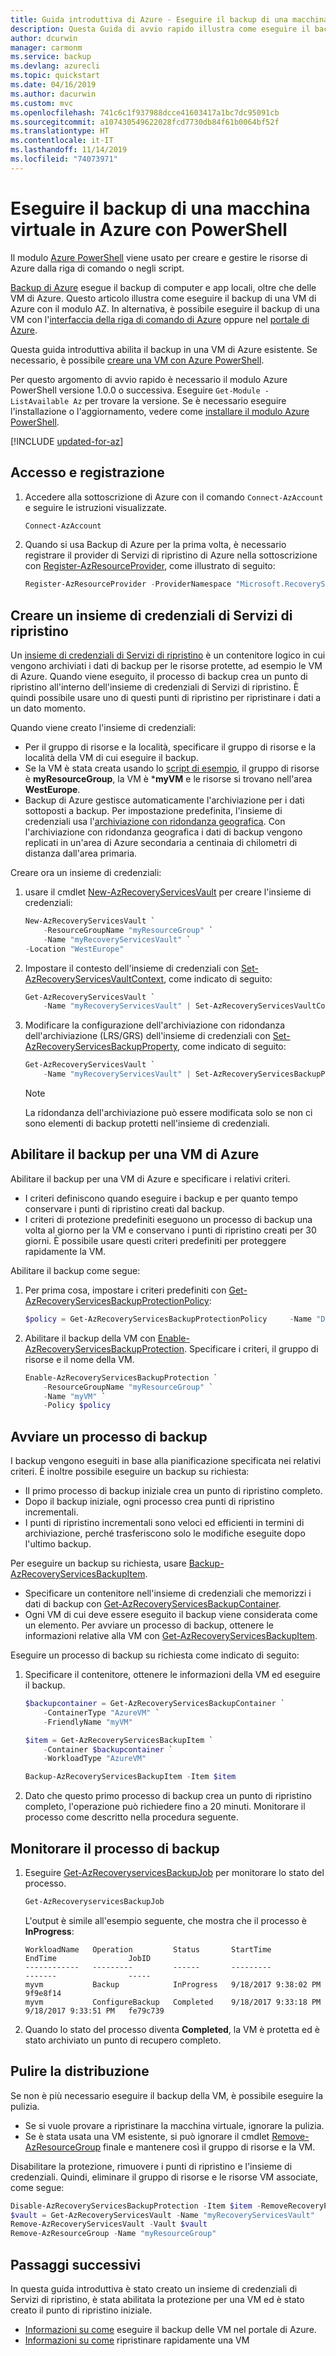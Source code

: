 ```yaml
---
title: Guida introduttiva di Azure - Eseguire il backup di una macchina virtuale con PowerShell
description: Questa Guida di avvio rapido illustra come eseguire il backup delle macchine virtuali di Azure con il modulo Azure PowerShell.
author: dcurwin
manager: carmonm
ms.service: backup
ms.devlang: azurecli
ms.topic: quickstart
ms.date: 04/16/2019
ms.author: dacurwin
ms.custom: mvc
ms.openlocfilehash: 741c6c1f937988dcce41603417a1bc7dc95091cb
ms.sourcegitcommit: a107430549622028fcd7730db84f61b0064bf52f
ms.translationtype: HT
ms.contentlocale: it-IT
ms.lasthandoff: 11/14/2019
ms.locfileid: "74073971"
---
```

# <a name="back-up-a-virtual-machine-in-azure-with-powershell"></a>Eseguire il backup di una macchina virtuale in Azure con PowerShell

Il modulo [Azure PowerShell](https://docs.microsoft.com/powershell/azure/new-azureps-module-az?view=azps-1.4.0) viene usato per creare e gestire le risorse di Azure dalla riga di comando o negli script.

[Backup di Azure](backup-overview.md) esegue il backup di computer e app locali, oltre che delle VM di Azure. Questo articolo illustra come eseguire il backup di una VM di Azure con il modulo AZ. In alternativa, è possibile eseguire il backup di una VM con l'[interfaccia della riga di comando di Azure](quick-backup-vm-cli.md) oppure nel [portale di Azure](quick-backup-vm-portal.md).

Questa guida introduttiva abilita il backup in una VM di Azure esistente. Se necessario, è possibile [creare una VM con Azure PowerShell](../virtual-machines/scripts/virtual-machines-windows-powershell-sample-create-vm.md?toc=%2fpowershell%2fmodule%2ftoc.json).

Per questo argomento di avvio rapido è necessario il modulo Azure PowerShell versione 1.0.0 o successiva. Eseguire `Get-Module -ListAvailable Az` per trovare la versione. Se è necessario eseguire l'installazione o l'aggiornamento, vedere come [installare il modulo Azure PowerShell](/powershell/azure/install-az-ps).

[!INCLUDE [updated-for-az](../../includes/updated-for-az.md)]

## <a name="sign-in-and-register"></a>Accesso e registrazione

1. Accedere alla sottoscrizione di Azure con il comando `Connect-AzAccount` e seguire le istruzioni visualizzate.

    ```powershell
    Connect-AzAccount
    ```

2. Quando si usa Backup di Azure per la prima volta, è necessario registrare il provider di Servizi di ripristino di Azure nella sottoscrizione con [Register-AzResourceProvider](/powershell/module/az.Resources/Register-azResourceProvider), come illustrato di seguito:

    ```powershell
    Register-AzResourceProvider -ProviderNamespace "Microsoft.RecoveryServices"
    ```

## <a name="create-a-recovery-services-vault"></a>Creare un insieme di credenziali di Servizi di ripristino

Un [insieme di credenziali di Servizi di ripristino](backup-azure-recovery-services-vault-overview.md) è un contenitore logico in cui vengono archiviati i dati di backup per le risorse protette, ad esempio le VM di Azure. Quando viene eseguito, il processo di backup crea un punto di ripristino all'interno dell'insieme di credenziali di Servizi di ripristino. È quindi possibile usare uno di questi punti di ripristino per ripristinare i dati a un dato momento.

Quando viene creato l'insieme di credenziali:

- Per il gruppo di risorse e la località, specificare il gruppo di risorse e la località della VM di cui eseguire il backup.
- Se la VM è stata creata usando lo [script di esempio](../virtual-machines/scripts/virtual-machines-windows-powershell-sample-create-vm.md?toc=%2fpowershell%2fmodule%2ftoc.json), il gruppo di risorse è **myResourceGroup**, la VM è ***myVM** e le risorse si trovano nell'area **WestEurope**.
- Backup di Azure gestisce automaticamente l'archiviazione per i dati sottoposti a backup. Per impostazione predefinita, l'insieme di credenziali usa l'[archiviazione con ridondanza geografica](../storage/common/storage-redundancy-grs.md). Con l'archiviazione con ridondanza geografica i dati di backup vengono replicati in un'area di Azure secondaria a centinaia di chilometri di distanza dall'area primaria.

Creare ora un insieme di credenziali:

1. usare il cmdlet [New-AzRecoveryServicesVault](/powershell/module/az.recoveryservices/new-azrecoveryservicesvault) per creare l'insieme di credenziali:

    ```powershell
    New-AzRecoveryServicesVault `
        -ResourceGroupName "myResourceGroup" `
        -Name "myRecoveryServicesVault" `
    -Location "WestEurope"
    ```

2. Impostare il contesto dell'insieme di credenziali con [Set-AzRecoveryServicesVaultContext](/powershell/module/az.RecoveryServices/Set-azRecoveryServicesVaultContext), come indicato di seguito:

    ```powershell
    Get-AzRecoveryServicesVault `
        -Name "myRecoveryServicesVault" | Set-AzRecoveryServicesVaultContext
    ```

3. Modificare la configurazione dell'archiviazione con ridondanza dell'archiviazione (LRS/GRS) dell'insieme di credenziali con [Set-AzRecoveryServicesBackupProperty](https://docs.microsoft.com/powershell/module/az.recoveryservices/Set-AzRecoveryServicesBackupProperty), come indicato di seguito:

    ```powershell
    Get-AzRecoveryServicesVault `
        -Name "myRecoveryServicesVault" | Set-AzRecoveryServicesBackupProperty -BackupStorageRedundancy LocallyRedundant/GeoRedundant
    ```

    > [!NOTE]
    > La ridondanza dell'archiviazione può essere modificata solo se non ci sono elementi di backup protetti nell'insieme di credenziali.

## <a name="enable-backup-for-an-azure-vm"></a>Abilitare il backup per una VM di Azure

Abilitare il backup per una VM di Azure e specificare i relativi criteri.

- I criteri definiscono quando eseguire i backup e per quanto tempo conservare i punti di ripristino creati dal backup.
- I criteri di protezione predefiniti eseguono un processo di backup una volta al giorno per la VM e conservano i punti di ripristino creati per 30 giorni. È possibile usare questi criteri predefiniti per proteggere rapidamente la VM.

Abilitare il backup come segue:

1. Per prima cosa, impostare i criteri predefiniti con [Get-AzRecoveryServicesBackupProtectionPolicy](/powershell/module/az.recoveryservices/get-azrecoveryservicesbackupprotectionpolicy):

    ```powershell
    $policy = Get-AzRecoveryServicesBackupProtectionPolicy     -Name "DefaultPolicy"
    ```

2. Abilitare il backup della VM con [Enable-AzRecoveryServicesBackupProtection](/powershell/module/az.recoveryservices/enable-azrecoveryservicesbackupprotection). Specificare i criteri, il gruppo di risorse e il nome della VM.

    ```powershell
    Enable-AzRecoveryServicesBackupProtection `
        -ResourceGroupName "myResourceGroup" `
        -Name "myVM" `
        -Policy $policy
    ```

## <a name="start-a-backup-job"></a>Avviare un processo di backup

I backup vengono eseguiti in base alla pianificazione specificata nei relativi criteri. È inoltre possibile eseguire un backup su richiesta:

- Il primo processo di backup iniziale crea un punto di ripristino completo.
- Dopo il backup iniziale, ogni processo crea punti di ripristino incrementali.
- I punti di ripristino incrementali sono veloci ed efficienti in termini di archiviazione, perché trasferiscono solo le modifiche eseguite dopo l'ultimo backup.

Per eseguire un backup su richiesta, usare [Backup-AzRecoveryServicesBackupItem](/powershell/module/az.recoveryservices/get-azrecoveryservicesbackupitem).

- Specificare un contenitore nell'insieme di credenziali che memorizzi i dati di backup con [Get-AzRecoveryServicesBackupContainer](/powershell/module/az.recoveryservices/get-azrecoveryservicesbackupcontainer).
- Ogni VM di cui deve essere eseguito il backup viene considerata come un elemento. Per avviare un processo di backup, ottenere le informazioni relative alla VM con [Get-AzRecoveryServicesBackupItem](/powershell/module/az.recoveryservices/get-azrecoveryservicesbackupitem).

Eseguire un processo di backup su richiesta come indicato di seguito:

1. Specificare il contenitore, ottenere le informazioni della VM ed eseguire il backup.

    ```powershell
    $backupcontainer = Get-AzRecoveryServicesBackupContainer `
        -ContainerType "AzureVM" `
        -FriendlyName "myVM"

    $item = Get-AzRecoveryServicesBackupItem `
        -Container $backupcontainer `
        -WorkloadType "AzureVM"

    Backup-AzRecoveryServicesBackupItem -Item $item
    ```

2. Dato che questo primo processo di backup crea un punto di ripristino completo, l'operazione può richiedere fino a 20 minuti. Monitorare il processo come descritto nella procedura seguente.

## <a name="monitor-the-backup-job"></a>Monitorare il processo di backup

1. Eseguire [Get-AzRecoveryservicesBackupJob](/powershell/module/az.recoveryservices/get-azrecoveryservicesbackupjob) per monitorare lo stato del processo.

    ```powershell
    Get-AzRecoveryservicesBackupJob
    ```

    L'output è simile all'esempio seguente, che mostra che il processo è **InProgress**:

    ```output
    WorkloadName   Operation         Status       StartTime              EndTime                JobID
    ------------   ---------         ------       ---------              -------                -----
    myvm           Backup            InProgress   9/18/2017 9:38:02 PM                          9f9e8f14
    myvm           ConfigureBackup   Completed    9/18/2017 9:33:18 PM   9/18/2017 9:33:51 PM   fe79c739
    ```

2. Quando lo stato del processo diventa **Completed**, la VM è protetta ed è stato archiviato un punto di recupero completo.

## <a name="clean-up-the-deployment"></a>Pulire la distribuzione

Se non è più necessario eseguire il backup della VM, è possibile eseguire la pulizia.

- Se si vuole provare a ripristinare la macchina virtuale, ignorare la pulizia.
- Se è stata usata una VM esistente, si può ignorare il cmdlet [Remove-AzResourceGroup](/powershell/module/az.resources/remove-azresourcegroup) finale e mantenere così il gruppo di risorse e la VM.

Disabilitare la protezione, rimuovere i punti di ripristino e l'insieme di credenziali. Quindi, eliminare il gruppo di risorse e le risorse VM associate, come segue:

```powershell
Disable-AzRecoveryServicesBackupProtection -Item $item -RemoveRecoveryPoints
$vault = Get-AzRecoveryServicesVault -Name "myRecoveryServicesVault"
Remove-AzRecoveryServicesVault -Vault $vault
Remove-AzResourceGroup -Name "myResourceGroup"
```

## <a name="next-steps"></a>Passaggi successivi

In questa guida introduttiva è stato creato un insieme di credenziali di Servizi di ripristino, è stata abilitata la protezione per una VM ed è stato creato il punto di ripristino iniziale.

- [Informazioni su come](tutorial-backup-vm-at-scale.md) eseguire il backup delle VM nel portale di Azure.
- [Informazioni su come](tutorial-restore-disk.md) ripristinare rapidamente una VM
